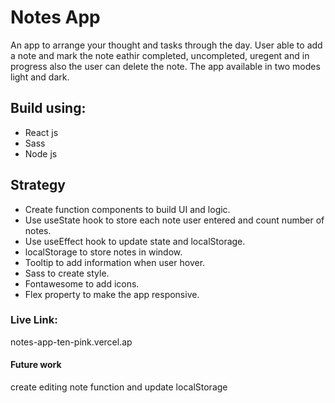 # Notes App
An app to arrange your thought and tasks through the day. User able to add a note and  mark the note eathir completed, uncompleted, uregent and in progress also the user can delete the note. The app available in two modes light and dark.

## Build using:
- React js
- Sass
- Node js

## Strategy
- Create function components to build UI and logic.
- Use useState hook to store each note user entered and count number of notes.
- Use useEffect hook to update state and localStorage.
- localStorage to store notes in window.
- Tooltip to add information when user hover.
- Sass to create style.
- Fontawesome to add icons.
- Flex property to make the app responsive.

### Live Link:
notes-app-ten-pink.vercel.ap

  #### Future work
  create editing note function and update localStorage
